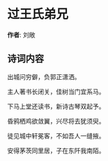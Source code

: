 # 过王氏弟兄

**作者**: 刘敞

## 诗词内容

出城问穷僻，负郭正潇洒。

主人著书长闭关，佳树当门宜系马。

下马上堂还读书，新诗古琴双起予。

昏鸦栖鸡欲敛翼，兴尽将去犹须臾。

徒见城中轩冕客，不如吾人一缝掖。

安得茅茨同里居，子在东阡我南陌。

